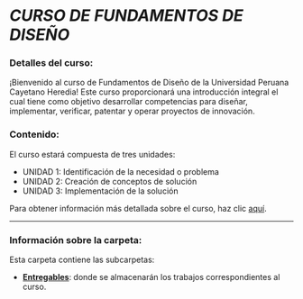 # *CURSO DE FUNDAMENTOS DE DISEÑO*

### Detalles del curso: 
¡Bienvenido al curso de Fundamentos de Diseño de la Universidad Peruana Cayetano Heredia! Este curso proporcionará una introducción integral el cual tiene como objetivo desarrollar competencias para diseñar, implementar, verificar, patentar y operar proyectos de innovación.

### Contenido:
El curso estará compuesta de tres unidades: 

- UNIDAD 1: Identificación de la necesidad o problema
- UNIDAD 2: Creación de conceptos de solución
- UNIDAD 3: Implementación de la solución

Para obtener información más detallada sobre el curso, haz clic [aquí](../Carpetas/Documentacion/Silabo_FdD.pdf).

---
### Información sobre la carpeta:
Esta carpeta contiene las subcarpetas:
- [**Entregables**](Entregables): donde se almacenarán los trabajos correspondientes al curso. 
